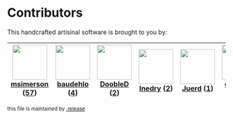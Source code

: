# Contributors

This handcrafted artisinal software is brought to you by:

| <img height="80" src="https://avatars.githubusercontent.com/u/261635?v=4"><br><a href="https://github.com/msimerson">msimerson</a> (<a href="https://github.com/haraka/haraka-net-utils/commits?author=msimerson">57</a>) | <img height="80" src="https://avatars.githubusercontent.com/u/662371?v=4"><br><a href="https://github.com/baudehlo">baudehlo</a> (<a href="https://github.com/haraka/haraka-net-utils/commits?author=baudehlo">4</a>) | <img height="80" src="https://avatars.githubusercontent.com/u/918201?v=4"><br><a href="https://github.com/DoobleD">DoobleD</a> (<a href="https://github.com/haraka/haraka-net-utils/commits?author=DoobleD">2</a>) | <img height="80" src="https://avatars.githubusercontent.com/u/203240?v=4"><br><a href="https://github.com/lnedry">lnedry</a> (<a href="https://github.com/haraka/haraka-net-utils/commits?author=lnedry">2</a>) | <img height="80" src="https://avatars.githubusercontent.com/u/791835?v=4"><br><a href="https://github.com/Juerd">Juerd</a> (<a href="https://github.com/haraka/haraka-net-utils/commits?author=Juerd">1</a>) | <img height="80" src="https://avatars.githubusercontent.com/u/5957709?v=4"><br><a href="https://github.com/olsonpm">olsonpm</a> (<a href="https://github.com/haraka/haraka-net-utils/commits?author=olsonpm">1</a>) | <img height="80" src="https://avatars.githubusercontent.com/u/260607?v=4"><br><a href="https://github.com/typingArtist">typingArtist</a> (<a href="https://github.com/haraka/haraka-net-utils/commits?author=typingArtist">1</a>) |
| :-----------------------------------------------------------------------------------------------------------------------------------------------------------------------------------------------------------------------: | :-------------------------------------------------------------------------------------------------------------------------------------------------------------------------------------------------------------------: | :----------------------------------------------------------------------------------------------------------------------------------------------------------------------------------------------------------------: | :-------------------------------------------------------------------------------------------------------------------------------------------------------------------------------------------------------------: | :----------------------------------------------------------------------------------------------------------------------------------------------------------------------------------------------------------: | :-----------------------------------------------------------------------------------------------------------------------------------------------------------------------------------------------------------------: | :-------------------------------------------------------------------------------------------------------------------------------------------------------------------------------------------------------------------------------: |

<sub>this file is maintained by [.release](https://github.com/msimerson/.release)</sub>
